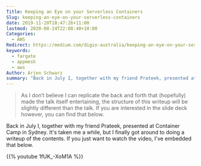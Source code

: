 ```yaml
---
Title: Keeping an Eye on your Serverless Containers
Slug: keeping-an-eye-on-your-serverless-containers
date: 2019-11-20T18:47:26+11:00
lastmod: 2020-08-24T22:08:40+10:00
Categories:
  - AWS
Redirect: https://medium.com/digio-australia/keeping-an-eye-on-your-serverless-containers-8a318e30b7a4
keywords:
  - fargate
  - appmesh
  - aws
Author: Arjen Schwarz
summary: "Back in July I, together with my friend Prateek, presented at Container Camp in Sydney. It's taken me a while, but I finally got around to doing a writeup of the contents."
---
```


> As I don’t believe I can replicate the back and forth that (hopefully) made the talk itself entertaining, the structure of this writeup will be slightly different than the talk. If you are interested in the slide deck however, you can find that below.

Back in July I, together with my friend Prateek, presented at Container Camp in Sydney. It's taken me a while, but I finally got around to doing a writeup of the contents. If you just want to watch the video, I've embedded that below.

{{% youtube 1fUK_-XoM1A %}}
